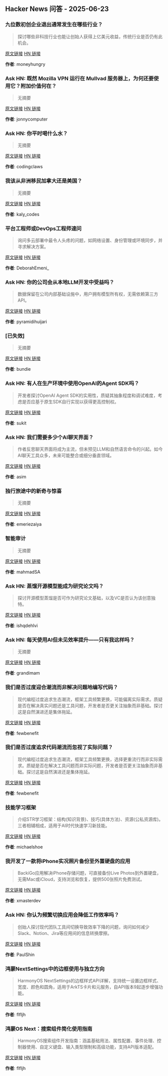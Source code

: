 ## Hacker News 问答 - 2025-06-23


### 九位数初创企业退出通常发生在哪些行业？

> 探讨哪些非科技行业也能让创始人获得上亿美元收益，传统行业是否仍有此机会。

[原文链接](https://news.ycombinator.com/item?id=44355302) [HN 链接](https://news.ycombinator.com/item?id=44355302)

**作者**: moneyhungry


### Ask HN: 既然 Mozilla VPN 运行在 Mullvad 服务器上，为何还要使用它？附加价值何在？

> 无摘要

[原文链接](https://news.ycombinator.com/item?id=44355064) [HN 链接](https://news.ycombinator.com/item?id=44355064)

**作者**: jonnycomputer


### Ask HN: 你平时喝什么水？

> 无摘要

[原文链接](https://news.ycombinator.com/item?id=44354421) [HN 链接](https://news.ycombinator.com/item?id=44354421)

**作者**: codingclaws


### 我该从非洲移民加拿大还是美国？

> 无摘要

[原文链接](https://news.ycombinator.com/item?id=44354257) [HN 链接](https://news.ycombinator.com/item?id=44354257)

**作者**: kaly_codes


### 平台工程师或DevOps工程师速问

> 询问多云部署中最令人头疼的问题，如网络设置、身份管理或环境同步，并寻求解决方案。

[原文链接](https://news.ycombinator.com/item?id=44354230) [HN 链接](https://news.ycombinator.com/item?id=44354230)

**作者**: DeborahEmeni_


### Ask HN: 你的公司会从本地LLM开发中受益吗？

> 数据保留在公司内部基础设施中，用户拥有模型所有权，无需依赖第三方API。

[原文链接](https://news.ycombinator.com/item?id=44354125) [HN 链接](https://news.ycombinator.com/item?id=44354125)

**作者**: pyramidihuijari


### [已失效]

> 无摘要

[原文链接](https://news.ycombinator.com/item?id=44354019) [HN 链接](https://news.ycombinator.com/item?id=44354019)

**作者**: bundie


### Ask HN: 有人在生产环境中使用OpenAI的Agent SDK吗？

> 开发者探讨OpenAI Agent SDK的实用性，质疑其抽象程度和调试难度，考虑是否应基于原生SDK自行实现以获得更高控制权。

[原文链接](https://news.ycombinator.com/item?id=44353964) [HN 链接](https://news.ycombinator.com/item?id=44353964)

**作者**: sukit


### Ask HN: 我们需要多少个AI聊天界面？

> 作者反思聊天界面将成为主流，但未预见LLM和自然语言命令的兴起。如今AI聊天工具众多，未来可能整合或细分垂直领域。

[原文链接](https://news.ycombinator.com/item?id=44353872) [HN 链接](https://news.ycombinator.com/item?id=44353872)

**作者**: asim


### 独行旅途中的新奇与惊喜

> 无摘要

[原文链接](https://news.ycombinator.com/item?id=44353456) [HN 链接](https://news.ycombinator.com/item?id=44353456)

**作者**: emeriezaiya


### 智能审计

> 无摘要

[原文链接](https://news.ycombinator.com/item?id=44353219) [HN 链接](https://news.ycombinator.com/item?id=44353219)

**作者**: mahmadSA


### Ask HN: 蒸馏开源模型能成为研究论文吗？

> 探讨开源模型蒸馏是否可作为研究论文基础，以及VC是否认为该创意独特。

[原文链接](https://news.ycombinator.com/item?id=44353008) [HN 链接](https://news.ycombinator.com/item?id=44353008)

**作者**: ishqdehlvi


### Ask HN: 每天使用AI但未见效率提升——只有我这样吗？

> 无摘要

[原文链接](https://news.ycombinator.com/item?id=44352762) [HN 链接](https://news.ycombinator.com/item?id=44352762)

**作者**: grandimam


### 我们是否过度迎合潮流而非解决问题地编写代码？

> 现代编程过度追求生态潮流，框架工具频繁更换，可能偏离实际需求。质疑是否在解决真实问题还是工具问题，开发者是否更关注抽象而非基础。探讨这是自然演进还是集体拖延。

[原文链接](https://news.ycombinator.com/item?id=44352618) [HN 链接](https://news.ycombinator.com/item?id=44352618)

**作者**: fewbenefit


### 我们是否过度追求代码潮流而忽视了实际问题？

> 现代编程过度追求生态潮流，框架工具频繁更换，选择更重流行而非实际需求。质疑是否在解决工具问题而非实际问题，开发者是否更关注抽象而非基础。探讨这是自然演进还是集体拖延。

[原文链接](https://news.ycombinator.com/item?id=44352603) [HN 链接](https://news.ycombinator.com/item?id=44352603)

**作者**: fewbenefit


### 技能学习框架

> 介绍STR学习框架：结构(知识背景)、技巧(具体方法)、资源(公私资源库)。三者相辅相成，适用于AI时代快速学习新技能。

[原文链接](https://news.ycombinator.com/item?id=44352574) [HN 链接](https://news.ycombinator.com/item?id=44352574)

**作者**: michaelshoe


### 我开发了一款将iPhone实况照片备份至外置硬盘的应用

> BackiGo应用解决iPhone存储问题，可直接备份Live Photos到外置硬盘，无需Mac或iCloud，支持浏览和恢复，提供500张照片免费测试。

[原文链接](https://news.ycombinator.com/item?id=44352476) [HN 链接](https://news.ycombinator.com/item?id=44352476)

**作者**: xmasterdev


### Ask HN: 你认为频繁切换应用会降低工作效率吗？

> 创始人探讨现代团队工具间切换导致效率下降的问题，询问如何减少Slack、Notion、Jira等应用间的信息转换摩擦。

[原文链接](https://news.ycombinator.com/item?id=44352214) [HN 链接](https://news.ycombinator.com/item?id=44352214)

**作者**: PaulShin


### 鸿蒙NextSettings中的边框使用与独立方向

> HarmonyOS NextSettings的边框样式API详解，支持统一设置边框样式、宽度、颜色和圆角，适用于ArkTS卡片和元服务，自API版本9起逐步增强功能。

[原文链接](https://news.ycombinator.com/item?id=44352012) [HN 链接](https://news.ycombinator.com/item?id=44352012)

**作者**: flfljh


### 鸿蒙OS Next：搜索组件简化使用指南

> HarmonyOS搜索组件开发指南：涵盖基础用法、属性配置、事件处理、控制器使用、自定义键盘、输入类型限制和高级功能，支持API版本适配。

[原文链接](https://news.ycombinator.com/item?id=44352007) [HN 链接](https://news.ycombinator.com/item?id=44352007)

**作者**: flfljh

